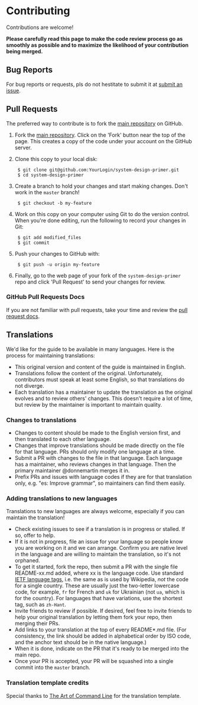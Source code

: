 Contributing
============

Contributions are welcome!

**Please carefully read this page to make the code review process go as smoothly as possible and to maximize the likelihood of your contribution being merged.**

## Bug Reports

For bug reports or requests, pls do not hestitate to submit it at [submit an issue](https://github.com/donnemartin/system-design-primer/issues).

## Pull Requests

The preferred way to contribute is to fork the
[main repository](https://github.com/donnemartin/system-design-primer) on GitHub.

1. Fork the [main repository](https://github.com/donnemartin/system-design-primer).  Click on the 'Fork' button near the top of the page.  This creates a copy of the code under your account on the GitHub server.

2. Clone this copy to your local disk:

        $ git clone git@github.com:YourLogin/system-design-primer.git
        $ cd system-design-primer

3. Create a branch to hold your changes and start making changes. Don't work in the `master` branch!

        $ git checkout -b my-feature

4. Work on this copy on your computer using Git to do the version control. When you're done editing, run the following to record your changes in Git:

        $ git add modified_files
        $ git commit

5. Push your changes to GitHub with:

        $ git push -u origin my-feature

6. Finally, go to the web page of your fork of the `system-design-primer` repo and click 'Pull Request' to send your changes for review.

### GitHub Pull Requests Docs

If you are not familiar with pull requests, take your time and review the [pull request docs](https://help.github.com/articles/using-pull-requests/).

## Translations

We'd like for the guide to be available in many languages. Here is the process for maintaining translations:

* This original version and content of the guide is maintained in English.
* Translations follow the content of the original. Unfortunately, contributors must speak at least some English, so that translations do not diverge.
* Each translation has a maintainer to update the translation as the original evolves and to review others' changes. This doesn't require a lot of time, but review by the maintainer is important to maintain quality.

### Changes to translations

* Changes to content should be made to the English version first, and then translated to each other language.
* Changes that improve translations should be made directly on the file for that language. PRs should only modify one language at a time.
* Submit a PR with changes to the file in that language. Each language has a maintainer, who reviews changes in that language. Then the primary maintainer @donnemartin merges it in.
* Prefix PRs and issues with language codes if they are for that translation only, e.g. "es: Improve grammar", so maintainers can find them easily.

### Adding translations to new languages

Translations to new languages are always welcome, especially if you can maintain the translation!

* Check existing issues to see if a translation is in progress or stalled. If so, offer to help.
* If it is not in progress, file an issue for your language so people know you are working on it and we can arrange. Confirm you are native level in the language and are willing to maintain the translation, so it's not orphaned.
* To get it started, fork the repo, then submit a PR with the single file README-xx.md added, where xx is the language code. Use standard [IETF language tags](https://www.w3.org/International/articles/language-tags/), i.e. the same as is used by Wikipedia, *not* the code for a single country. These are usually just the two-letter lowercase code, for example, `fr` for French and `uk` for Ukrainian (not `ua`, which is for the country). For languages that have variations, use the shortest tag, such as `zh-Hant`.
* Invite friends to review if possible. If desired, feel free to invite friends to help your original translation by letting them fork your repo, then merging their PRs.
* Add links to your translation at the top of every README*.md file. (For consistency, the link should be added in alphabetical order by ISO code, and the anchor text should be in the native language.)
* When it is done, indicate on the PR that it's ready to be merged into the main repo.
* Once your PR is accepted, your PR will be squashed into a single commit into the `master` branch.

### Translation template credits

Special thanks to [The Art of Command Line](https://github.com/jlevy/the-art-of-command-line) for the translation template.

